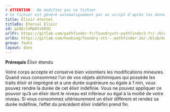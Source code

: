 ```yaml
---
# ATTENTION : Ne modifiez pas ce fichier
# Ce fichier est généré automatiquement par un script d'après les données du module Foundry VTT officiel et de sa traduction
title: Élixir éternel
titleEn: Eternal Elixir
id: giOEclnMp8txkRSU
urlFr: https://gitlab.com/pathfinder-fr/foundryvtt-pathfinder2-fr/-/blob/master/data/feats/giOEclnMp8txkRSU.htm
urlEn: https://gitlab.com/hooking/foundry-vtt---pathfinder-2e/-/blob/master/packs/data/feats.db/eternal-elixir.json
group: feats
layout: dons
---
```

**Prérequis** Élixir étendu

Votre corps accepte et conserve bien volontiers les modifications mineures. Quand vous consommez l’un de vos objets alchimiques qui possède les traits élixir et imprégné et a une durée supérieure ou égale à 1 min, vous pouvez rendre la durée de cet élixir indéfinie. Vous ne pouvez appliquer ce pouvoir qu’à un élixir dont le niveau est inférieur ou égal à la moitié de votre niveau. Si vous consommez ultérieurement un élixir différent et rendez sa durée indéfinie, l’effet du précédent élixir indéfini prend fin.


